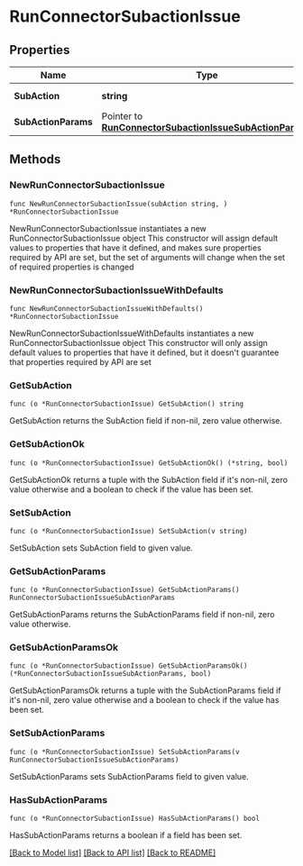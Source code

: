 # RunConnectorSubactionIssue

## Properties

Name | Type | Description | Notes
------------ | ------------- | ------------- | -------------
**SubAction** | **string** | The action to test. | 
**SubActionParams** | Pointer to [**RunConnectorSubactionIssueSubActionParams**](RunConnectorSubactionIssueSubActionParams.md) |  | [optional] 

## Methods

### NewRunConnectorSubactionIssue

`func NewRunConnectorSubactionIssue(subAction string, ) *RunConnectorSubactionIssue`

NewRunConnectorSubactionIssue instantiates a new RunConnectorSubactionIssue object
This constructor will assign default values to properties that have it defined,
and makes sure properties required by API are set, but the set of arguments
will change when the set of required properties is changed

### NewRunConnectorSubactionIssueWithDefaults

`func NewRunConnectorSubactionIssueWithDefaults() *RunConnectorSubactionIssue`

NewRunConnectorSubactionIssueWithDefaults instantiates a new RunConnectorSubactionIssue object
This constructor will only assign default values to properties that have it defined,
but it doesn't guarantee that properties required by API are set

### GetSubAction

`func (o *RunConnectorSubactionIssue) GetSubAction() string`

GetSubAction returns the SubAction field if non-nil, zero value otherwise.

### GetSubActionOk

`func (o *RunConnectorSubactionIssue) GetSubActionOk() (*string, bool)`

GetSubActionOk returns a tuple with the SubAction field if it's non-nil, zero value otherwise
and a boolean to check if the value has been set.

### SetSubAction

`func (o *RunConnectorSubactionIssue) SetSubAction(v string)`

SetSubAction sets SubAction field to given value.


### GetSubActionParams

`func (o *RunConnectorSubactionIssue) GetSubActionParams() RunConnectorSubactionIssueSubActionParams`

GetSubActionParams returns the SubActionParams field if non-nil, zero value otherwise.

### GetSubActionParamsOk

`func (o *RunConnectorSubactionIssue) GetSubActionParamsOk() (*RunConnectorSubactionIssueSubActionParams, bool)`

GetSubActionParamsOk returns a tuple with the SubActionParams field if it's non-nil, zero value otherwise
and a boolean to check if the value has been set.

### SetSubActionParams

`func (o *RunConnectorSubactionIssue) SetSubActionParams(v RunConnectorSubactionIssueSubActionParams)`

SetSubActionParams sets SubActionParams field to given value.

### HasSubActionParams

`func (o *RunConnectorSubactionIssue) HasSubActionParams() bool`

HasSubActionParams returns a boolean if a field has been set.


[[Back to Model list]](../README.md#documentation-for-models) [[Back to API list]](../README.md#documentation-for-api-endpoints) [[Back to README]](../README.md)


